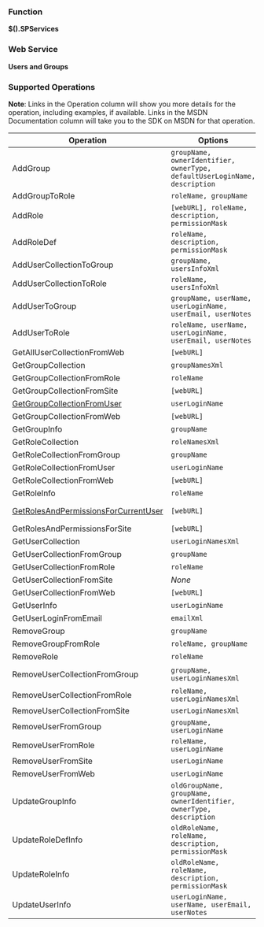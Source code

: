 ### Function

**$().SPServices**

### Web Service

**Users and Groups**

### Supported Operations

**Note**: Links in the Operation column will show you more details for the operation, including examples, if available. Links in the MSDN Documentation column will take you to the SDK on MSDN for that operation.

| Operation | Options | MSDN Documentation | Introduced |
| --------- | ------- | ------------------ | ---------- |
| AddGroup | `groupName, ownerIdentifier, ownerType, defaultUserLoginName, description` | [UserGroup.AddGroup Method](http://msdn.microsoft.com/en-us/library/ms774470.aspx) | [0.2.10](http://spservices.codeplex.com/Release/ProjectReleases.aspx?ReleaseId=32949) |
| AddGroupToRole | `roleName, groupName` | [UserGroup.AddGroupToRole Method](http://msdn.microsoft.com/en-us/library/ms772540.aspx) | [0.2.10](http://spservices.codeplex.com/Release/ProjectReleases.aspx?ReleaseId=32949) |
| AddRole | `[webURL], roleName, description, permissionMask` | [UserGroup.AddRole Method](http://msdn.microsoft.com/en-us/library/ms772714.aspx) | [0.2.1](http://spservices.codeplex.com/Release/ProjectReleases.aspx?ReleaseId=32949) |
| AddRoleDef | `roleName, description, permissionMask` | [UserGroup.AddRoleDef Method](http://msdn.microsoft.com/en-us/library/ms774640(v=office.12).aspx) | [0.6.0](http://spservices.codeplex.com/releases/view/55660) |
| AddUserCollectionToGroup | `groupName, usersInfoXml` | [UserGroup.AddUserCollectionToGroup Method](http://msdn.microsoft.com/en-us/library/ms774538(v=office.12).aspx) | [0.6.0](http://spservices.codeplex.com/releases/view/55660) |
| AddUserCollectionToRole | `roleName, usersInfoXml` | [UserGroup.AddUserCollectionToRole Method](http://msdn.microsoft.com/en-us/library/ms772619(v=office.12).aspx) | [0.6.0](http://spservices.codeplex.com/releases/view/55660) |
| AddUserToGroup | `groupName, userName, userLoginName, userEmail, userNotes` | [UserGroup.AddUserToGroup Method](http://msdn.microsoft.com/en-us/library/ms772683(v=office.12).aspx) | [0.5.7](http://spservices.codeplex.com/releases/view/47136) |
| AddUserToRole | `roleName, userName, userLoginName, userEmail, userNotes` | [UserGroup.AddUserToRole Method](http://msdn.microsoft.com/en-us/library/ms774883(v=office.12).aspx) | [0.5.7](http://spservices.codeplex.com/releases/view/47136) |
| GetAllUserCollectionFromWeb | `[webURL]` | [UserGroup.GetAllUserCollectionFromWeb Method](http://msdn.microsoft.com/en-us/library/ms772661.aspx) | [0.2.10](http://spservices.codeplex.com/Release/ProjectReleases.aspx?ReleaseId=32949) |
| GetGroupCollection | `groupNamesXml` | [UserGroup.GetGroupCollection Method](http://msdn.microsoft.com/en-us/library/ms774837.aspx) | [0.2.10](http://spservices.codeplex.com/Release/ProjectReleases.aspx?ReleaseId=32949) |
| GetGroupCollectionFromRole | `roleName` | [UserGroup.GetGroupCollectionFromRole Method](http://msdn.microsoft.com/en-us/library/ms774597.aspx) | [0.2.10](http://spservices.codeplex.com/Release/ProjectReleases.aspx?ReleaseId=32949) |
| GetGroupCollectionFromSite | `[webURL]` | [UserGroup.GetGroupCollectionFromSite Method](http://msdn.microsoft.com/en-us/library/ms774594.aspx) | [0.2.10](http://spservices.codeplex.com/Release/ProjectReleases.aspx?ReleaseId=32949) |
| [GetGroupCollectionFromUser](/docs/core/api/UserGroup.GetGroupCollectionFromUser.md) | `userLoginName` | [UserGroup.GetGroupCollectionFromUser Method](http://msdn.microsoft.com/en-us/library/ms772552.aspx) | [0.2.10](http://spservices.codeplex.com/Release/ProjectReleases.aspx?ReleaseId=32949) |
| GetGroupCollectionFromWeb | `[webURL]` | [UserGroup.GetGroupCollectionFromWeb Method](http://msdn.microsoft.com/en-us/library/ms774815.aspx) | [0.2.10](http://spservices.codeplex.com/Release/ProjectReleases.aspx?ReleaseId=32949) |
| GetGroupInfo | `groupName` | [UserGroup.GetGroupInfo Method](http://msdn.microsoft.com/en-us/library/ms774799.aspx) | [0.2.10](http://spservices.codeplex.com/Release/ProjectReleases.aspx?ReleaseId=32949) |
| GetRoleCollection | `roleNamesXml` | [UserGroup.GetRoleCollection Method](http://msdn.microsoft.com/en-us/library/ms774593.aspx) | [0.2.10](http://spservices.codeplex.com/Release/ProjectReleases.aspx?ReleaseId=32949) |
| GetRoleCollectionFromGroup | `groupName` | [UserGroup.GetRoleCollectionFromGroup Method](http://msdn.microsoft.com/en-us/library/ms773817(v=office.12)) | [0.2.10](http://spservices.codeplex.com/Release/ProjectReleases.aspx?ReleaseId=32949) |
| GetRoleCollectionFromUser | `userLoginName` | [UserGroup.GetRoleCollectionFromUser Method](http://msdn.microsoft.com/en-us/library/ms772680.aspx) | [0.2.10](http://spservices.codeplex.com/Release/ProjectReleases.aspx?ReleaseId=32949) |
| GetRoleCollectionFromWeb | `[webURL]` | [UserGroup.GetRoleCollectionFromWeb Method](http://msdn.microsoft.com/en-us/library/ms772673.aspx) | [0.2.10](http://spservices.codeplex.com/Release/ProjectReleases.aspx?ReleaseId=32949) |
| GetRoleInfo | `roleName` | [UserGroup.GetRoleInfo Method](http://msdn.microsoft.com/en-us/library/ms774830.aspx) | [0.2.10](http://spservices.codeplex.com/Release/ProjectReleases.aspx?ReleaseId=32949) |
| [GetRolesAndPermissionsForCurrentUser](/docs/core/api/UserGroup.GetRolesAndPermissionsForCurrentUser.md) | `[webURL]` | [UserGroup.GetRolesAndPermissionsForCurrentUser Method](http://msdn.microsoft.com/en-us/library/ms774677.aspx) | [0.2.10](http://spservices.codeplex.com/Release/ProjectReleases.aspx?ReleaseId=32949) |
| GetRolesAndPermissionsForSite | `[webURL]` | [UserGroup.GetRolesAndPermissionsForSite Method](http://msdn.microsoft.com/en-us/library/ms774632.aspx) | [0.2.10](http://spservices.codeplex.com/Release/ProjectReleases.aspx?ReleaseId=32949) |
| GetUserCollection | `userLoginNamesXml` | [UserGroup.GetUserCollection Method](http://msdn.microsoft.com/en-us/library/ms774455.aspx) | [0.2.10](http://spservices.codeplex.com/Release/ProjectReleases.aspx?ReleaseId=32949) |
| GetUserCollectionFromGroup | `groupName` | [UserGroup.GetUserCollectionFromGroup Method](http://msdn.microsoft.com/en-us/library/ms772554.aspx) | [0.2.10](http://spservices.codeplex.com/Release/ProjectReleases.aspx?ReleaseId=32949) |
| GetUserCollectionFromRole | `roleName` | [UserGroup.GetUserCollectionFromRole Method](http://msdn.microsoft.com/en-us/library/ms772672.aspx) | [0.2.10](http://spservices.codeplex.com/Release/ProjectReleases.aspx?ReleaseId=32949) |
| GetUserCollectionFromSite | _None_ | [UserGroup.GetUserCollectionFromSite Method](http://msdn.microsoft.com/en-us/library/ms772702.aspx) | [0.2.10](http://spservices.codeplex.com/Release/ProjectReleases.aspx?ReleaseId=32949) |
| GetUserCollectionFromWeb | `[webURL]` | [UserGroup.GetUserCollectionFromWeb Method](http://msdn.microsoft.com/en-us/library/ms774581.aspx) | [0.2.10](http://spservices.codeplex.com/Release/ProjectReleases.aspx?ReleaseId=32949) |
| GetUserInfo | `userLoginName` | [UserGroup.GetUserInfo Method](http://msdn.microsoft.com/en-us/library/ms774637.aspx) | [0.2.3](http://spservices.codeplex.com/Release/ProjectReleases.aspx?ReleaseId=31744) |
| GetUserLoginFromEmail | `emailXml` | [UserGroup.GetUserLoginFromEmail Method](http://msdn.microsoft.com/en-us/library/ms774890.aspx) | [0.2.10](http://spservices.codeplex.com/Release/ProjectReleases.aspx?ReleaseId=32949) |
| RemoveGroup | `groupName` | [UserGroup.RemoveGroup Method](http://msdn.microsoft.com/en-us/library/ms774635.aspx) | [0.2.10](http://spservices.codeplex.com/Release/ProjectReleases.aspx?ReleaseId=32949) |
| RemoveGroupFromRole | `roleName, groupName` | [UserGroup.RemoveGroupFromRole Method](http://msdn.microsoft.com/en-us/library/ms774728(v=office.12).aspx) | [0.6.0](http://spservices.codeplex.com/releases/view/55660) |
| RemoveRole | `roleName` | [Webs.RemoveRole Method](http://msdn.microsoft.com/en-us/library/ms774731(v=office.12).aspx) | [0.5.8](http://spservices.codeplex.com/releases/view/53275) |
| RemoveUserCollectionFromGroup | `groupName, userLoginNamesXml` | [UserGroup.RemoveUserCollectionFromGroup Method](http://msdn.microsoft.com/en-us/library/ms772658(v=office.12).aspx) | [0.6.0](http://spservices.codeplex.com/releases/view/55660) |
| RemoveUserCollectionFromRole | `roleName, userLoginNamesXml` | [UserGroup.RemoveUserCollectionFromRole Method](http://msdn.microsoft.com/en-us/library/ms772654(v=office.12).aspx) | [0.6.0](http://spservices.codeplex.com/releases/view/55660) |
| RemoveUserCollectionFromSite | `userLoginNamesXml` | [UserGroup.RemoveUserCollectionFromSite Method](http://msdn.microsoft.com/en-us/library/ms774433(v=office.12).aspx) | [0.6.0](http://spservices.codeplex.com/releases/view/55660) |
| RemoveUserFromGroup | `groupName, userLoginName` | [UserGroup.RemoveUserFromGroup Method](http://msdn.microsoft.com/en-us/library/ms774499(v=office.12).aspx) | [0.5.7](http://spservices.codeplex.com/releases/view/47136) |
| RemoveUserFromRole | `roleName, userLoginName` | [UserGroup.RemoveUserFromRole Method](http://msdn.microsoft.com/en-us/library/ms774892(v=office.12).aspx) | [0.6.0](http://spservices.codeplex.com/releases/view/55660) |
| RemoveUserFromSite | `userLoginName` | [UserGroup.RemoveUserFromSite Method](http://msdn.microsoft.com/en-us/library/ms772644(v=office.12).aspx) | [0.6.0](http://spservices.codeplex.com/releases/view/55660) |
| RemoveUserFromWeb | `userLoginName` | [UserGroup.RemoveUserFromWeb Method](http://msdn.microsoft.com/en-us/library/ms772548(v=office.12).aspx) | [0.6.0](http://spservices.codeplex.com/releases/view/55660) |
| UpdateGroupInfo | `oldGroupName, groupName, ownerIdentifier, ownerType, description` | [UserGroup.UpdateGroupInfo Method](http://msdn.microsoft.com/en-us/library/ms774703(v=office.12).aspx) | [0.6.0](http://spservices.codeplex.com/releases/view/55660) |
| UpdateRoleDefInfo | `oldRoleName, roleName, description, permissionMask` | [UserGroup.UpdateRoleDefInfo Method](http://msdn.microsoft.com/en-us/library/ms774466(v=office.12).aspx) | [0.6.0](http://spservices.codeplex.com/releases/view/55660) |
| UpdateRoleInfo | `oldRoleName, roleName, description, permissionMask` | [UserGroup.UpdateRoleInfo Method](http://msdn.microsoft.com/en-us/library/ms774452(v=office.12).aspx) | [0.6.0](http://spservices.codeplex.com/releases/view/55660) |
| UpdateUserInfo | `userLoginName, userName, userEmail, userNotes` | [UserGroup.UpdateUserInfo Method](http://msdn.microsoft.com/en-us/library/ms772614(v=office.12).aspx) | [0.6.0](http://spservices.codeplex.com/releases/view/55660) |